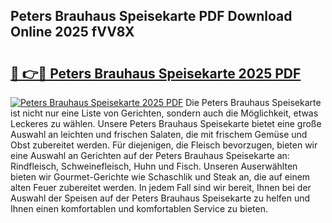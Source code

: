 ## Peters Brauhaus Speisekarte PDF Download Online 2025 fVV8X

# <h2><a href="http://gc61li2.nevu.top/?p=Peters+Brauhaus+Speisekarte">🔗 👉🔴 Peters Brauhaus Speisekarte 2025 PDF</a></h2>

[![Peters Brauhaus Speisekarte 2025 PDF](https://i.imgur.com/dBaPXMq.png)](http://gc61li2.nevu.top/?p=Peters+Brauhaus+Speisekarte)
Die Peters Brauhaus Speisekarte ist nicht nur eine Liste von Gerichten, sondern auch die Möglichkeit, etwas Leckeres zu wählen. Unsere Peters Brauhaus Speisekarte bietet eine große Auswahl an leichten und frischen Salaten, die mit frischem Gemüse und Obst zubereitet werden. Für diejenigen, die Fleisch bevorzugen, bieten wir eine Auswahl an Gerichten auf der Peters Brauhaus Speisekarte an: Rindfleisch, Schweinefleisch, Huhn und Fisch. Unseren Auserwählten bieten wir Gourmet-Gerichte wie Schaschlik und Steak an, die auf einem alten Feuer zubereitet werden. In jedem Fall sind wir bereit, Ihnen bei der Auswahl der Speisen auf der Peters Brauhaus Speisekarte zu helfen und Ihnen einen komfortablen und komfortablen Service zu bieten.
